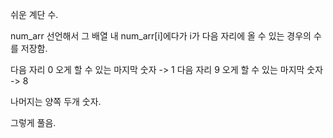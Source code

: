 쉬운 계단 수.

num_arr 선언해서 그 배열 내 num_arr[i]에다가 i가 다음 자리에 올 수 있는 경우의 수를 저장함.

다음 자리 0 오게 할 수 있는 마지막 숫자 -> 1
다음 자리 9 오게 할 수 있는 마지막 숫자 -> 8

나머지는 양쪽 두개 숫자.

그렇게 풀음.

